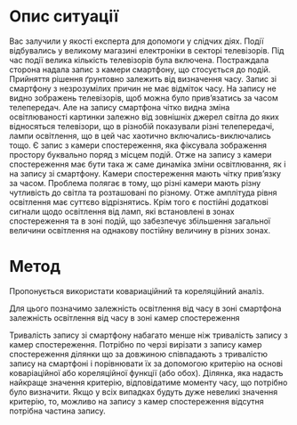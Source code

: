# Опис ситуації
Вас залучили у якості експерта для допомоги у слідчих діях.
Події відбувались у великому магазині електроніки в секторі телевізорів.
Під час події велика кількість телевізорів була включена.
Постраждала сторона надала запис з камери смартфону, що стосується до подій.
Прийняття рішення ґрунтовно залежить від визначення часу.
Запис зі смартфону з незрозумілих причин не має відміток часу.
На запису не видно зображень телевізорів, щоб можна було прив’язатись за часом телепередач.
Але на запису смартфона чітко видна зміна освітлюваності картинки залежно від зовнішніх джерел світла до яких відносяться телевізори, що в різнобій показували різні телепередачі, лампи освітлення, що в цей час хаотично включались-виключались тощо.
Є запис з камери спостереження, яка фіксувала зображення простору буквально поряд з місцем подій. Отже на запису з камери спостереження має бути така ж саме динаміка зміни освітлювання, як і на запису зі смартфону. Камери спостереження мають чітку прив’язку за часом.
Проблема полягає в тому, що різні камери мають різну чутливість до світла та розташовані по різному. Отже амплітуда рівня освітлення має суттєво відрізнятись. Крім того є постійні додаткові сигнали щодо освітлення від ламп, які встановлені в зонах спостереження та в зоні подій, що забезпечує збільшення загальної величини освітлення на однакову постійну величину в різних зонах.

# Метод
Пропонується використати ковариаційний та кореляційний аналіз. 

Для цього позначимо 
залежність освітлення від часу в зоні смартфона   
залежність освітлення від часу в зоні камер спостереження   

Тривалість запису зі смартфону набагато менше ніж тривалість запису з камер спостереження. 
Потрібно по черзі вирізати з запису камер спостереження ділянки що за довжиною співпадають з тривалістю запису на смартфоні і порівнювати їх за допомогою критерію на основі коваріаційної або кореляційної функції (або обох). Ділянка, яка надасть найкраще значення критерію, відповідатиме моменту часу, що потрібно було визначити. 
Якщо у всіх випадках будуть дуже невеликі значення критерію, то, можливо на запису з камер спостереження відсутня потрібна частина запису.
